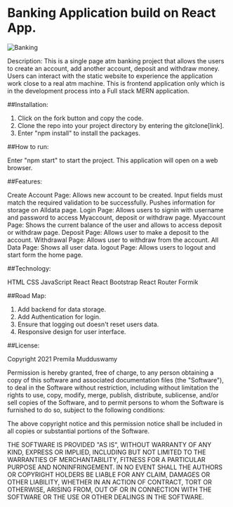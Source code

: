 #  Banking Application build on React App. 
![Banking](https://user-images.githubusercontent.com/80130935/139123421-f0a000cc-b655-4356-9b62-0696caea0b91.gif)

Description: This is a single page atm banking project that allows the users to create an account, add another account, deposit and withdraw money. Users can interact with the static website to experience the application work close to a real atm machine. This is frontend application only which is in the development process into a Full stack MERN application.

##Installation: 

1. Click on the fork button and copy the code.
2. Clone the repo into your project directory by entering the gitclone[link].
3. Enter "npm install" to install the packages.

##How to run:

Enter "npm start" to start the project. This application will open on a web browser.

##Features:

Create Account Page: Allows new account to be created. Input fields must match the required validation to be successfully. Pushes information for storage on Alldata page.
Login Page: Allows users to signin with username and password to access Myaccount, deposit or withdraw page.
Myaccount Page: Shows the current balance of the user and allows to access deposit or withdraw page.
Deposit Page: Allows user to make a deposit to the account.
Withdrawal Page: Allows user to withdraw from the account.
All Data Page: Shows all user data.
logout Page: Allows users to logout and start form the home page.

##Technology:

HTML
CSS
JavaScript
React
React Bootstrap
React Router
Formik

##Road Map:

1. Add backend for data storage.
2. Add Authentication for login.
3. Ensure that logging out doesn't reset users data.
4. Responsive design for user interface.


##License:

Copyright 2021 Premila Mudduswamy

Permission is hereby granted, free of charge, to any person obtaining a copy of this software and associated documentation files (the "Software"), to deal in the Software without restriction, including without limitation the rights to use, copy, modify, merge, publish, distribute, sublicense, and/or sell copies of the Software, and to permit persons to whom the Software is furnished to do so, subject to the following conditions:

The above copyright notice and this permission notice shall be included in all copies or substantial portions of the Software.

THE SOFTWARE IS PROVIDED "AS IS", WITHOUT WARRANTY OF ANY KIND, EXPRESS OR IMPLIED, INCLUDING BUT NOT LIMITED TO THE WARRANTIES OF MERCHANTABILITY, FITNESS FOR A PARTICULAR PURPOSE AND NONINFRINGEMENT. IN NO EVENT SHALL THE AUTHORS OR COPYRIGHT HOLDERS BE LIABLE FOR ANY CLAIM, DAMAGES OR OTHER LIABILITY, WHETHER IN AN ACTION OF CONTRACT, TORT OR OTHERWISE, ARISING FROM, OUT OF OR IN CONNECTION WITH THE SOFTWARE OR THE USE OR OTHER DEALINGS IN THE SOFTWARE.


